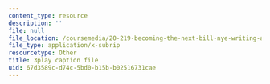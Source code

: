 ```yaml
---
content_type: resource
description: ''
file: null
file_location: /coursemedia/20-219-becoming-the-next-bill-nye-writing-and-hosting-the-educational-show-january-iap-2015/67d3589cd74c5bd0b15bb02516731cae_C-xZ_Lm7eNY.vtt
file_type: application/x-subrip
resourcetype: Other
title: 3play caption file
uid: 67d3589c-d74c-5bd0-b15b-b02516731cae
---
```

